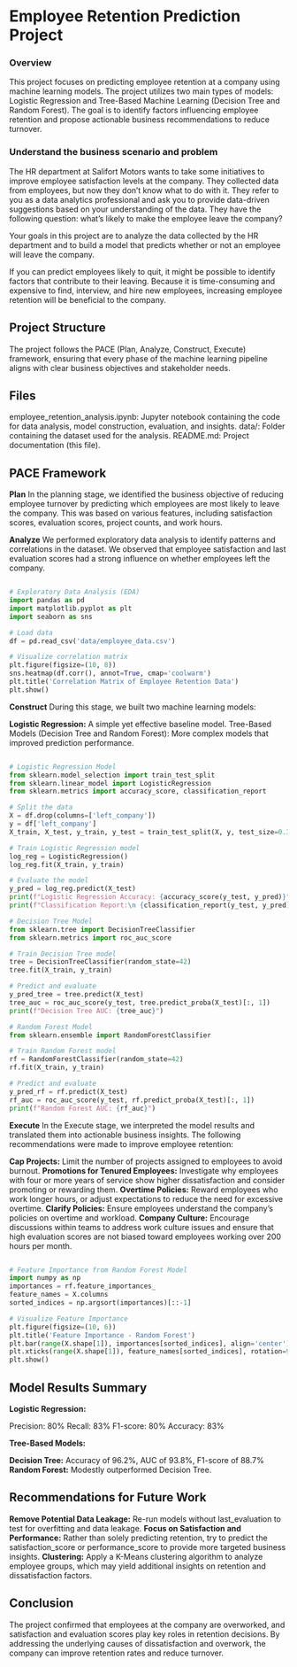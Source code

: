 # Employee Retention Prediction Project
### Overview
This project focuses on predicting employee retention at a company using machine learning models. The project utilizes two main types of models: Logistic Regression and Tree-Based Machine Learning (Decision Tree and Random Forest). The goal is to identify factors influencing employee retention and propose actionable business recommendations to reduce turnover.
### Understand the business scenario and problem

The HR department at Salifort Motors wants to take some initiatives to improve employee satisfaction levels at the company. They collected data from employees, but now they don’t know what to do with it. They refer to you as a data analytics professional and ask you to provide data-driven suggestions based on your understanding of the data. They have the following question: what’s likely to make the employee leave the company?

Your goals in this project are to analyze the data collected by the HR department and to build a model that predicts whether or not an employee will leave the company. 

If you can predict employees likely to quit, it might be possible to identify factors that contribute to their leaving. Because it is time-consuming and expensive to find, interview, and hire new employees, increasing employee retention will be beneficial to the company.
## Project Structure
The project follows the PACE (Plan, Analyze, Construct, Execute) framework, ensuring that every phase of the machine learning pipeline aligns with clear business objectives and stakeholder needs.

## Files
employee_retention_analysis.ipynb: Jupyter notebook containing the code for data analysis, model construction, evaluation, and insights.
data/: Folder containing the dataset used for the analysis.
README.md: Project documentation (this file).
## PACE Framework

**Plan**
In the planning stage, we identified the business objective of reducing employee turnover by predicting which employees are most likely to leave the company. This was based on various features, including satisfaction scores, evaluation scores, project counts, and work hours.

**Analyze**
We performed exploratory data analysis to identify patterns and correlations in the dataset. We observed that employee satisfaction and last evaluation scores had a strong influence on whether employees left the company.

```python

# Exploratory Data Analysis (EDA)
import pandas as pd
import matplotlib.pyplot as plt
import seaborn as sns

# Load data
df = pd.read_csv('data/employee_data.csv')

# Visualize correlation matrix
plt.figure(figsize=(10, 8))
sns.heatmap(df.corr(), annot=True, cmap='coolwarm')
plt.title('Correlation Matrix of Employee Retention Data')
plt.show()
```
**Construct**
During this stage, we built two machine learning models:

**Logistic Regression:** A simple yet effective baseline model.
Tree-Based Models (Decision Tree and Random Forest): More complex models that improved prediction performance.
```python

# Logistic Regression Model
from sklearn.model_selection import train_test_split
from sklearn.linear_model import LogisticRegression
from sklearn.metrics import accuracy_score, classification_report

# Split the data
X = df.drop(columns=['left_company'])
y = df['left_company']
X_train, X_test, y_train, y_test = train_test_split(X, y, test_size=0.3, random_state=42)

# Train Logistic Regression model
log_reg = LogisticRegression()
log_reg.fit(X_train, y_train)

# Evaluate the model
y_pred = log_reg.predict(X_test)
print(f"Logistic Regression Accuracy: {accuracy_score(y_test, y_pred)}")
print(f"Classification Report:\n {classification_report(y_test, y_pred)}")

# Decision Tree Model
from sklearn.tree import DecisionTreeClassifier
from sklearn.metrics import roc_auc_score

# Train Decision Tree model
tree = DecisionTreeClassifier(random_state=42)
tree.fit(X_train, y_train)

# Predict and evaluate
y_pred_tree = tree.predict(X_test)
tree_auc = roc_auc_score(y_test, tree.predict_proba(X_test)[:, 1])
print(f"Decision Tree AUC: {tree_auc}")

# Random Forest Model
from sklearn.ensemble import RandomForestClassifier

# Train Random Forest model
rf = RandomForestClassifier(random_state=42)
rf.fit(X_train, y_train)

# Predict and evaluate
y_pred_rf = rf.predict(X_test)
rf_auc = roc_auc_score(y_test, rf.predict_proba(X_test)[:, 1])
print(f"Random Forest AUC: {rf_auc}")
```
**Execute**
In the Execute stage, we interpreted the model results and translated them into actionable business insights. The following recommendations were made to improve employee retention:

**Cap Projects:** Limit the number of projects assigned to employees to avoid burnout.
**Promotions for Tenured Employees:** Investigate why employees with four or more years of service show higher dissatisfaction and consider promoting or rewarding them.
**Overtime Policies:** Reward employees who work longer hours, or adjust expectations to reduce the need for excessive overtime.
**Clarify Policies:** Ensure employees understand the company’s policies on overtime and workload.
**Company Culture:** Encourage discussions within teams to address work culture issues and ensure that high evaluation scores are not biased toward employees working over 200 hours per month.
```python

# Feature Importance from Random Forest Model
import numpy as np
importances = rf.feature_importances_
feature_names = X.columns
sorted_indices = np.argsort(importances)[::-1]

# Visualize Feature Importance
plt.figure(figsize=(10, 6))
plt.title('Feature Importance - Random Forest')
plt.bar(range(X.shape[1]), importances[sorted_indices], align='center')
plt.xticks(range(X.shape[1]), feature_names[sorted_indices], rotation=90)
plt.show()
```
## Model Results Summary
**Logistic Regression:**

Precision: 80%
Recall: 83%
F1-score: 80%
Accuracy: 83%

**Tree-Based Models:**

**Decision Tree:** Accuracy of 96.2%, AUC of 93.8%, F1-score of 88.7%
**Random Forest:** Modestly outperformed Decision Tree.

## Recommendations for Future Work
**Remove Potential Data Leakage:** Re-run models without last_evaluation to test for overfitting and data leakage.
**Focus on Satisfaction and Performance:** Rather than solely predicting retention, try to predict the satisfaction_score or performance_score to provide more targeted business insights.
**Clustering:** Apply a K-Means clustering algorithm to analyze employee groups, which may yield additional insights on retention and dissatisfaction factors.

## Conclusion
The project confirmed that employees at the company are overworked, and satisfaction and evaluation scores play key roles in retention decisions. By addressing the underlying causes of dissatisfaction and overwork, the company can improve retention rates and reduce turnover.